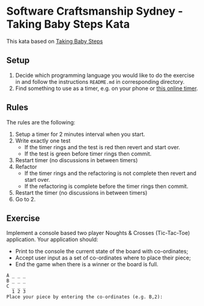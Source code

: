 # Software Craftsmanship Sydney - Taking Baby Steps Kata
This kata based on [Taking Baby Steps](http://blog.adrianbolboaca.ro/2013/03/taking-baby-steps/)

## Setup
1. Decide which programming language you would like to do the exercise in and follow the instructions `README.md` in 
corresponding directory.  
2. Find something to use as a timer, e.g. on your phone or [this online timer](https://www.google.com.au/search?q=google+timer).

## Rules
The rules are the following:

1. Setup a timer for 2 minutes interval when you start.
2. Write exactly one test
   -  If the timer rings and the test is red then revert and start over.
   -  If the test is green before timer rings then commit.
3. Restart timer (no discussions in between timers)
4. Refactor
   - If the timer rings and the refactoring is not complete then revert and start over.
   - If the refactoring is complete before the timer rings then commit.
5. Restart the timer (no discussions in between timers)
6. Go to 2.
 
## Exercise
Implement a console based two player Noughts & Crosses (Tic-Tac-Toe) application. Your application should:
- Print to the console the current state of the board with co-ordinates;
- Accept user input as a set of co-ordinates where to place their piece;
- End the game when there is a winner or the board is full.

```
A _ _ _ 
B _ _ _ 
C _ _ _ 
  1 2 3 
Place your piece by entering the co-ordinates (e.g. B,2):
```
